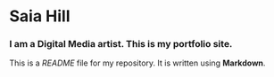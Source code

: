 # Saia Hill

### I am a Digital Media artist. This is my portfolio site.

This is a *README* file for my repository. It is written using **Markdown**.
